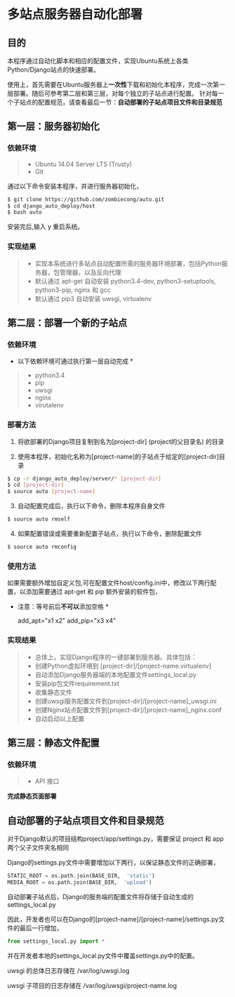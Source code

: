 # 多站点服务器自动化部署

## 目的

本程序通过自动化脚本和相应的配置文件，实现Ubuntu系统上各类Python/Django站点的快速部署。

使用上，首先需要在Ubuntu服务器上**一次性**下载和初始化本程序，完成一次第一层部署。随后可参考第二层和第三层，对每个独立的子站点进行配置。
针对每一个子站点的配置规范，请查看最后一节：**自动部署的子站点项目文件和目录规范**

## 第一层：服务器初始化

### 依赖环境
> * Ubuntu 14.04 Server LTS (Trusty)
> * Git

通过以下命令安装本程序，并进行服务器初始化，
 
```bash
$ git clone https://github.com/zombiecong/auto.git
$ cd django_auto_deploy/host
$ bash auto
```
安装完后,输入 y 重启系统。

### 实现结果

> * 实现本系统进行多站点自动配置所需的服务器环境部署，包括Python服务器，包管理器，以及反向代理
> * 默认通过 apt-get 自动安装 python3.4-dev, python3-setuptools, python3-pip, nginx 和 gcc
> * 默认通过 pip3 自动安装 uwsgi, virtualenv


## 第二层：部署一个新的子站点

### 依赖环境

* 以下依赖环境可通过执行第一层自动完成 *

> * python3.4
> * pip
> * uwsgi
> * nginx
> * virutalenv

### 部署方法

1. 将欲部署的Django项目复制到名为[project-dir]  (project的父目录名) 的目录

2. 使用本程序，初始化名称为[project-name]的子站点于给定的[project-dir]目录

```bash
$ cp -r django_auto_deploy/server/* [project-dir]
$ cd [project-dir]
$ source auto [project-name]
```

3. 自动配置完成后，执行以下命令，删除本程序自身文件

```bash
$ source auto rmself
```

4. 如果配置错误或需要重新配置子站点，执行以下命令，删除配置文件

```bash
$ source auto rmconfig
```

### 使用方法

如果需要额外增加自定义包,可在配置文件host/config.ini中，修改以下两行配置，以添加需要通过 apt-get 和 pip 额外安装的软件包，
* 注意：等号前后**不可以**添加空格 *

	add_apt="x1 x2"
	add_pip="x3 x4"


### 实现结果

> * 总体上，实现Django程序的一键部署到服务器。具体包括：
> * 创建Python虚拟环境到 [project-dir]/[project-name.virtualenv]
> * 自动添加Django服务器端的本地配置文件settings_local.py
> * 安装pip包文件requirement.txt
> * 收集静态文件
> * 创建uwsgi服务配置文件到[project-dir]/[project-name]_uwsgi.ini
> * 创建Nginx站点配置文件到[project-dir]/[project-name]_nginx.conf
> * 自动启动以上配置


## 第三层：静态文件配置

### 依赖环境
> * API 接口

**完成静态页面部署**


## 自动部署的子站点项目文件和目录规范

对于Django默认的项目结构project/app/settings.py，需要保证 project 和 app 两个父子文件夹名相同

Django的settings.py文件中需要增加以下两行，以保证静态文件的正确部署，

```Python
STATIC_ROOT = os.path.join(BASE_DIR,  'static') 
MEDIA_ROOT = os.path.join(BASE_DIR,  'upload')
```
    
自动部署子站点后，Django的服务端的配置文件将存储于自动生成的settings_local.py

因此，开发者也可以在Django的[project-name]/[project-name]/settings.py文件的最后一行增加，

```Python
from settings_local.py import *
```
    
并在开发者本地的settings_local.py文件中覆盖settings.py中的配置。

uwsgi 的总体日志存储在 /var/log/uwsgi.log

uwsgi 子项目的日志存储在 /var/log/uwsgi/project-name.log




